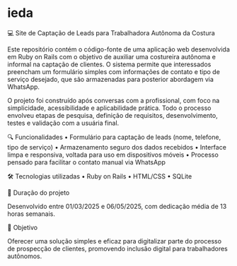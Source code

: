 # ieda

💻 Site de Captação de Leads para Trabalhadora Autônoma da Costura

Este repositório contém o código-fonte de uma aplicação web desenvolvida em Ruby on Rails com o objetivo de auxiliar uma costureira autônoma e informal na captação de clientes. O sistema permite que interessados preencham um formulário simples com informações de contato e tipo de serviço desejado, que são armazenadas para posterior abordagem via WhatsApp.

O projeto foi construído após conversas com a profissional, com foco na simplicidade, acessibilidade e aplicabilidade prática. Todo o processo envolveu etapas de pesquisa, definição de requisitos, desenvolvimento, testes e validação com a usuária final.

🔍 Funcionalidades
	•	Formulário para captação de leads (nome, telefone, tipo de serviço)
	•	Armazenamento seguro dos dados recebidos
	•	Interface limpa e responsiva, voltada para uso em dispositivos móveis
	•	Processo pensado para facilitar o contato manual via WhatsApp

🛠 Tecnologias utilizadas
	•	Ruby on Rails
	•	HTML/CSS
	•	SQLite

📅 Duração do projeto

Desenvolvido entre 01/03/2025 e 06/05/2025, com dedicação média de 13 horas semanais.

🎯 Objetivo

Oferecer uma solução simples e eficaz para digitalizar parte do processo de prospecção de clientes, promovendo inclusão digital para trabalhadores autônomos.
